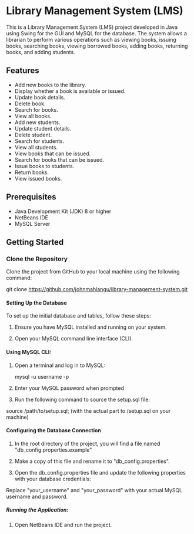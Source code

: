 # Library Management System (LMS)

This is a Library Management System (LMS) project developed in Java using Swing for the GUI and MySQL for the database. The system allows a librarian to perform various operations such as viewing books, issuing books, searching books, viewing borrowed books, adding books, returning books, and adding students.

## Features

- Add new books to the library.
- Display whether a book is available or issued.
- Update book details.
- Delete book.
- Search for books.
- View all books.
- Add new students.
- Update student details.
- Delete student.
- Search for students.
- View all students.
- View books that can be issued.
- Search for books that can be issued.
- Issue books to students.
- Return books.
- View issued books.

## Prerequisites

- Java Development Kit (JDK) 8 or higher
- NetBeans IDE 
- MySQL Server

## Getting Started

### Clone the Repository

Clone the project from GitHub to your local machine using the following command:

git clone https://github.com/johnmahlangu/library-management-system.git

#### Setting Up the Database

To set up the initial database and tables, follow these steps:

1. Ensure you have MySQL installed and running on your system.

2. Open your MySQL command line interface (CLI).

#### Using MySQL CLI:

1. Open a terminal and log in to MySQL:

   mysql -u username -p

2. Enter your MySQL password when prompted

3. Run the following command to source the setup.sql file:
   
  source /path/to/setup.sql; (with the actual part to /setup.sql on your machine)

#### Configuring the Database Connection

1. In the root directory of the project, you will find a file named "db_config.properties.example"

2. Make a copy of this file and rename it to "db_config.properties".

3. Open the db_config.properties file and update the following properties with your database credentials:

  Replace "your_username" and "your_password" with your actual MySQL username and password.


##### Running the Application:

1. Open NetBeans IDE and run the project.
